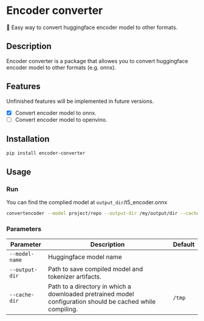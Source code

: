 # Encoder converter
:rocket: Easy way to convert huggingface encoder model to other formats.
## Description
Encoder converter is a package that allowes you to convert huggingface encoder model to other formats (e.g. onnx).
## Features
Unfinished features will be implemented in future versions.
- [x] Convert encoder model to onnx.
- [ ] Convert encoder model to openvino.
## Installation
```bash
pip install encoder-converter
```
## Usage
### Run
You can find the complied model at `output_dir`/t5_encoder.onnx
```bash
convertencoder --model project/repo --output-dir /my/output/dir --cache_dir /cache/dir
```
### Parameters
| Parameter      | Description                                               | Default   |
|----------------|-----------------------------------------------------------|-----------|
| `--model-name` | Huggingface model name                                    |           |
| `--output-dir` | Path to save compiled model and tokenizer artifacts.      |           |
| `--cache-dir`  | Path to a directory in which a downloaded pretrained model configuration should be cached while compiling.                                                 |  `/tmp`   |